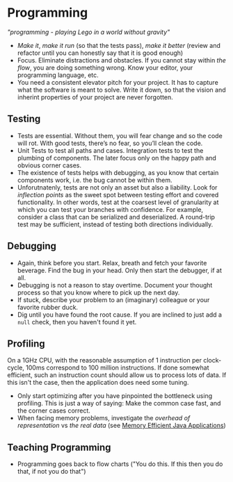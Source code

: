 # Programming

_"programming - playing Lego in a world without gravity"_

* _Make it_, _make it run_ (so that the tests pass), _make it better_ (review and refactor until you can honestly say that it is good enough)
* Focus. Eliminate distractions and obstacles. If you cannot stay within _the flow_, you are doing something wrong. Know your editor, your programming language, etc.
* You need a consistent elevator pitch for your project. It has to capture what the software is meant to solve. Write it down, so that the vision and inherint properties of your project are never forgotten.


## Testing

* Tests are essential. Without them, you will fear change and so the code will rot. With good tests, there’s no fear, so you’ll clean the code.
* Unit Tests to test all paths and cases. Integration tests to test the plumbing of components. The later focus only on the happy path and obvious corner cases.
* The existence of tests helps with debugging, as you know that certain components work, i.e. the bug cannot be within them.
* Unforutnatenly, tests are not only an asset but also a liability. Look for _inflection points_ as the sweet spot between testing effort and covered functionality. In other words, test at the coarsest level of granularity at which you can test your branches with confidence. For example, consider a class that can be serialized and deserialized. A round-trip test may be sufficient, instead of testing both directions individually.


## Debugging

* Again, think before you start. Relax, breath and fetch your favorite beverage. Find the bug in your head. Only then start the debugger, if at all.
* Debugging is not a reason to stay overtime. Document your thought process so that you know where to pick up the next day.
* If stuck, describe your problem to an (imaginary) colleague or your favorite rubber duck.
* Dig until you have found the root cause. If you are inclined to just add a `null` check, then you haven't found it yet.


## Profiling

On a 1GHz CPU, with the reasonable assumption of 1 instruction per clock-cycle, 100ms correspond to 100 million instructions. If done somewhat efficient, such an instruction count should allow us to process lots of data. If this isn't the case, then the application does need some tuning.

* Only start optimizing after you have pinpointed the bottleneck using profiling. This is just a way of saying: Make the common case fast, and the corner cases correct.
* When facing memory problems, investigate the _overhead of representation_ vs _the real data_ (see [Memory Efficient Java Applications](http://www.cs.virginia.edu/kim/publicity/pldi09tutorials/memory-efficient-java-tutorial.pdf))


## Teaching Programming

* Programming goes back to flow charts ("You do this. If this then you do that, if not you do that")
